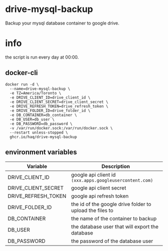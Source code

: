 # drive-mysql-backup

Backup your mysql database container to google drive.

# info

the script is run every day at 00:00.

## docker-cli

```shell
docker run -d \
  --name=drive-mysql-backup \
  -e TZ=America/Toronto \
  -e DRIVE_CLIENT_ID=drive_client_id \
  -e DRIVE_CLIENT_SECRET=drive_client_secret \
  -e DRIVE_REFRESH_TOKEN=drive_refresh_token \
  -e DRIVE_FOLDER_ID=drive_folder_id \
  -e DB_CONTAINER=db_container \
  -e DB_USER=db_user \
  -e DB_PASSWORD=db_password \
  -v /var/run/docker.sock:/var/run/docker.sock \
  --restart unless-stopped \
  ghcr.io/haq/drive-mysql-backup
```

## environment variables

| Variable            | Description |
| ------------------- | ----------- |
| DRIVE_CLIENT_ID     | google api client id `(xxx.apps.googleusercontent.com)` |
| DRIVE_CLIENT_SECRET | google api client secret |
| DRIVE_REFRESH_TOKEN | google api refresh token |
| DRIVE_FOLDER_ID     | the id of the google drive folder to upload the files to |
| DB_CONTAINER        | the name of the container to backup |
| DB_USER             | the database user that will export the database |
| DB_PASSWORD         | the password of the database user |
